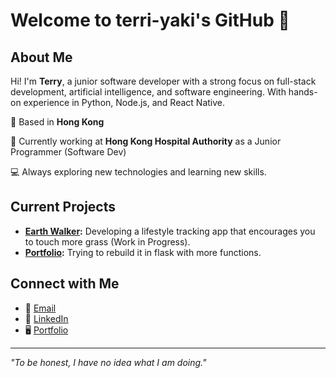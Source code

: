 # Welcome to terri-yaki's GitHub 👋

## About Me
Hi! I'm **Terry**, a junior software developer with a strong focus on full-stack development, artificial intelligence, and software engineering. With hands-on experience in Python, Node.js, and React Native.

📍 Based in **Hong Kong**  

🌟 Currently working at **Hong Kong Hospital Authority** as a Junior Programmer (Software Dev)

💻 Always exploring new technologies and learning new skills.

## Current Projects
- **[Earth Walker](https://github.com/terri-yaki/Earth-Walker):** Developing a lifestyle tracking app that encourages you to touch more grass (Work in Progress).
- **[Portfolio](https://github.com/terri-yaki/portfolio):** Trying to rebuild it in flask with more functions.

## Connect with Me

- 📧 [Email](mailto:hoyulee@yahoo.com.hk)
- 💼 [LinkedIn](https://linkedin.com/in/terrylhyyy)
- 🖥️ [Portfolio](https://terriyaki.cc)

---

_"To be honest, I have no idea what I am doing."_

